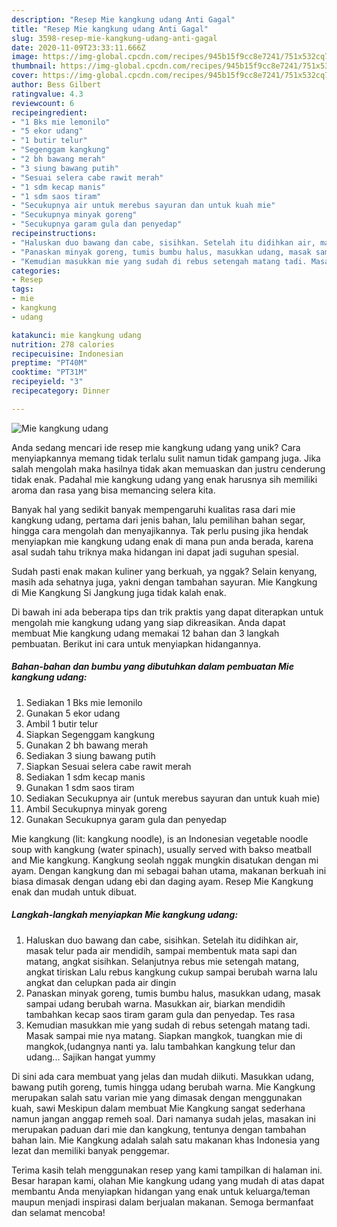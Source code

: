 ```yaml
---
description: "Resep Mie kangkung udang Anti Gagal"
title: "Resep Mie kangkung udang Anti Gagal"
slug: 3598-resep-mie-kangkung-udang-anti-gagal
date: 2020-11-09T23:33:11.666Z
image: https://img-global.cpcdn.com/recipes/945b15f9cc8e7241/751x532cq70/mie-kangkung-udang-foto-resep-utama.jpg
thumbnail: https://img-global.cpcdn.com/recipes/945b15f9cc8e7241/751x532cq70/mie-kangkung-udang-foto-resep-utama.jpg
cover: https://img-global.cpcdn.com/recipes/945b15f9cc8e7241/751x532cq70/mie-kangkung-udang-foto-resep-utama.jpg
author: Bess Gilbert
ratingvalue: 4.3
reviewcount: 6
recipeingredient:
- "1 Bks mie lemonilo"
- "5 ekor udang"
- "1 butir telur"
- "Segenggam kangkung"
- "2 bh bawang merah"
- "3 siung bawang putih"
- "Sesuai selera cabe rawit merah"
- "1 sdm kecap manis"
- "1 sdm saos tiram"
- "Secukupnya air untuk merebus sayuran dan untuk kuah mie"
- "Secukupnya minyak goreng"
- "Secukupnya garam gula dan penyedap"
recipeinstructions:
- "Haluskan duo bawang dan cabe, sisihkan. Setelah itu didihkan air, masak telur pada air mendidih, sampai membentuk mata sapi dan matang, angkat sisihkan. Selanjutnya rebus mie setengah matang, angkat tiriskan Lalu rebus kangkung cukup sampai berubah warna lalu angkat dan celupkan pada air dingin"
- "Panaskan minyak goreng, tumis bumbu halus, masukkan udang, masak sampai udang berubah warna. Masukkan air, biarkan mendidih tambahkan kecap saos tiram garam gula dan penyedap. Tes rasa"
- "Kemudian masukkan mie yang sudah di rebus setengah matang tadi. Masak sampai mie nya matang. Siapkan mangkok, tuangkan mie di mangkok,(udangnya nanti ya. lalu tambahkan kangkung telur dan udang... Sajikan hangat yummy"
categories:
- Resep
tags:
- mie
- kangkung
- udang

katakunci: mie kangkung udang 
nutrition: 278 calories
recipecuisine: Indonesian
preptime: "PT40M"
cooktime: "PT31M"
recipeyield: "3"
recipecategory: Dinner

---
```



![Mie kangkung udang](https://img-global.cpcdn.com/recipes/945b15f9cc8e7241/751x532cq70/mie-kangkung-udang-foto-resep-utama.jpg)

Anda sedang mencari ide resep mie kangkung udang yang unik? Cara menyiapkannya memang tidak terlalu sulit namun tidak gampang juga. Jika salah mengolah maka hasilnya tidak akan memuaskan dan justru cenderung tidak enak. Padahal mie kangkung udang yang enak harusnya sih memiliki aroma dan rasa yang bisa memancing selera kita.

Banyak hal yang sedikit banyak mempengaruhi kualitas rasa dari mie kangkung udang, pertama dari jenis bahan, lalu pemilihan bahan segar, hingga cara mengolah dan menyajikannya. Tak perlu pusing jika hendak menyiapkan mie kangkung udang enak di mana pun anda berada, karena asal sudah tahu triknya maka hidangan ini dapat jadi suguhan spesial.

Sudah pasti enak makan kuliner yang berkuah, ya nggak? Selain kenyang, masih ada sehatnya juga, yakni dengan tambahan sayuran. Mie Kangkung di Mie Kangkung Si Jangkung juga tidak kalah enak.


Di bawah ini ada beberapa tips dan trik praktis yang dapat diterapkan untuk mengolah mie kangkung udang yang siap dikreasikan. Anda dapat membuat Mie kangkung udang memakai 12 bahan dan 3 langkah pembuatan. Berikut ini cara untuk menyiapkan hidangannya.

<!--inarticleads1-->

##### Bahan-bahan dan bumbu yang dibutuhkan dalam pembuatan Mie kangkung udang:

1. Sediakan 1 Bks mie lemonilo
1. Gunakan 5 ekor udang
1. Ambil 1 butir telur
1. Siapkan Segenggam kangkung
1. Gunakan 2 bh bawang merah
1. Sediakan 3 siung bawang putih
1. Siapkan Sesuai selera cabe rawit merah
1. Sediakan 1 sdm kecap manis
1. Gunakan 1 sdm saos tiram
1. Sediakan Secukupnya air (untuk merebus sayuran dan untuk kuah mie)
1. Ambil Secukupnya minyak goreng
1. Gunakan Secukupnya garam gula dan penyedap


Mie kangkung (lit: kangkung noodle), is an Indonesian vegetable noodle soup with kangkung (water spinach), usually served with bakso meatball and Mie kangkung. Kangkung seolah nggak mungkin disatukan dengan mi ayam. Dengan kangkung dan mi sebagai bahan utama, makanan berkuah ini biasa dimasak dengan udang ebi dan daging ayam. Resep Mie Kangkung enak dan mudah untuk dibuat. 

<!--inarticleads2-->

##### Langkah-langkah menyiapkan Mie kangkung udang:

1. Haluskan duo bawang dan cabe, sisihkan. Setelah itu didihkan air, masak telur pada air mendidih, sampai membentuk mata sapi dan matang, angkat sisihkan. Selanjutnya rebus mie setengah matang, angkat tiriskan Lalu rebus kangkung cukup sampai berubah warna lalu angkat dan celupkan pada air dingin
1. Panaskan minyak goreng, tumis bumbu halus, masukkan udang, masak sampai udang berubah warna. Masukkan air, biarkan mendidih tambahkan kecap saos tiram garam gula dan penyedap. Tes rasa
1. Kemudian masukkan mie yang sudah di rebus setengah matang tadi. Masak sampai mie nya matang. Siapkan mangkok, tuangkan mie di mangkok,(udangnya nanti ya. lalu tambahkan kangkung telur dan udang... Sajikan hangat yummy


Di sini ada cara membuat yang jelas dan mudah diikuti. Masukkan udang, bawang putih goreng, tumis hingga udang berubah warna. Mie Kangkung merupakan salah satu varian mie yang dimasak dengan menggunakan kuah, sawi Meskipun dalam membuat Mie Kangkung sangat sederhana namun jangan anggap remeh soal. Dari namanya sudah jelas, masakan ini merupakan paduan dari mie dan kangkung, tentunya dengan tambahan bahan lain. Mie Kangkung adalah salah satu makanan khas Indonesia yang lezat dan memiliki banyak penggemar. 

Terima kasih telah menggunakan resep yang kami tampilkan di halaman ini. Besar harapan kami, olahan Mie kangkung udang yang mudah di atas dapat membantu Anda menyiapkan hidangan yang enak untuk keluarga/teman maupun menjadi inspirasi dalam berjualan makanan. Semoga bermanfaat dan selamat mencoba!
